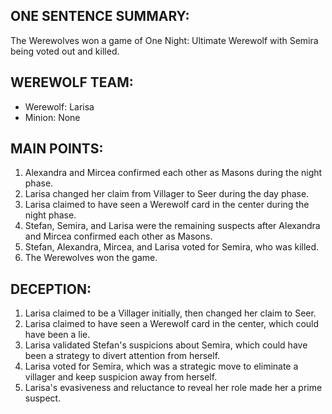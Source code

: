 ## ONE SENTENCE SUMMARY:
The Werewolves won a game of One Night: Ultimate Werewolf with Semira being voted out and killed.

## WEREWOLF TEAM:
- Werewolf: Larisa
- Minion: None

## MAIN POINTS:
1. Alexandra and Mircea confirmed each other as Masons during the night phase.
2. Larisa changed her claim from Villager to Seer during the day phase.
3. Larisa claimed to have seen a Werewolf card in the center during the night phase.
4. Stefan, Semira, and Larisa were the remaining suspects after Alexandra and Mircea confirmed each other as Masons.
5. Stefan, Alexandra, Mircea, and Larisa voted for Semira, who was killed.
6. The Werewolves won the game.

## DECEPTION:
1. Larisa claimed to be a Villager initially, then changed her claim to Seer.
2. Larisa claimed to have seen a Werewolf card in the center, which could have been a lie.
3. Larisa validated Stefan's suspicions about Semira, which could have been a strategy to divert attention from herself.
4. Larisa voted for Semira, which was a strategic move to eliminate a villager and keep suspicion away from herself.
5. Larisa's evasiveness and reluctance to reveal her role made her a prime suspect.